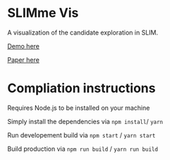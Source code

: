 # SLIMme Vis
A visualization of the candidate exploration in SLIM.

[Demo here](https://github.com/Hizoul/slimme-vis)

[Paper here](https://cdn.jsdelivr.net/gh/Hizoul/slimme-vis@master/paper/report.pdf)

# Compliation instructions
Requires Node.js to be installed on your machine

Simply install the dependencies via `npm install`/ `yarn`

Run developement build via `npm start` / `yarn start`

Build production via `npm run build` / `yarn run build`